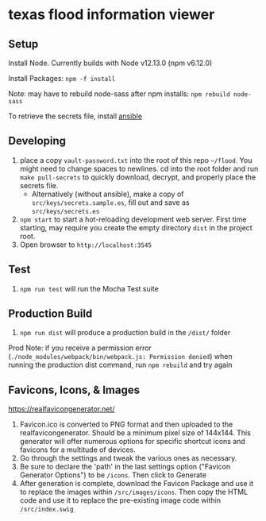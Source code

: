 # texas flood information viewer

## Setup

Install Node.
Currently builds with Node v12.13.0 (npm v6.12.0)

Install Packages: `npm -f install` 

Note: may have to rebuild node-sass after npm installs: `npm rebuild node-sass`

To retrieve the secrets file, install [ansible](http://www.ansible.com/)

## Developing

1. place a copy `vault-password.txt` into the root of this repo `~/flood`. You might need to change spaces to newlines. cd into the root folder and run `make pull-secrets` to quickly download, decrypt, and properly place the secrets file.
    * Alternatively (without ansible), make a copy of `src/keys/secrets.sample.es`, fill out and save as `src/keys/secrets.es`
2. `npm start` to start a hot-reloading development web server. First time starting, may require you create the empty directory `dist` in the project root.
3. Open browser to `http://localhost:3545`

## Test

1. `npm run test` will run the Mocha Test suite

## Production Build

1. `npm run dist` will produce a production build in the `/dist/` folder

Prod Note: if you receive a permission error (`./node_modules/webpack/bin/webpack.js: Permission denied`) when running the production dist command, run `npm rebuild` and try again

## Favicons, Icons, & Images

https://realfavicongenerator.net/
1. Favicon.ico is converted to PNG format and then uploaded to the realfavicongenerator. Should be a minimum pixel size of 144x144. This generator will offer numerous options for specific shortcut icons and favicons for a multitude of devices.
2. Go through the settings and tweak the various ones as necessary.
3. Be sure to declare the 'path' in the last settings option ("Favicon Generator Options") to be `/icons`. Then click to Generate
4. After generation is complete, download the Favicon Package and use it to replace the images within `/src/images/icons`. Then copy the HTML code and use it to replace the pre-existing image code within `/src/index.swig`
